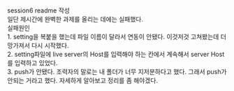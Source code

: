 <div>session6 readme 작성<div>
  
<div>일단 제시간에 완벽한 과제를 올리는 데에는 실패했다.<div>
 
<div>실패원인<div>
  <div>1. setting을 복붙을 했는데 파일 이름이 달라서 연동이 안됐다. 이것저것 고쳐봤는데 더 망가져서 다시 시작했다.<div>
  <div>2. setting파일에 live server의 Host를 입력해야 하는 칸에서 계속해서 server Host를 입력하고 있었다.<div>
  <div>3. push가 안됐다. 조력자의 말로는 내 폴더가 너무 지저분하다고 했다. 그래서 push가 안되는 거라고 했다. 자세하게 알아보고 정리를 좀 해야겠다.<div>
    
    
